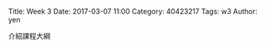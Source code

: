 Title: Week 3
Date: 2017-03-07 11:00
Category: 40423217
Tags: w3
Author: yen

介紹課程大綱
<!-- PELICAN_END_SUMMARY -->
